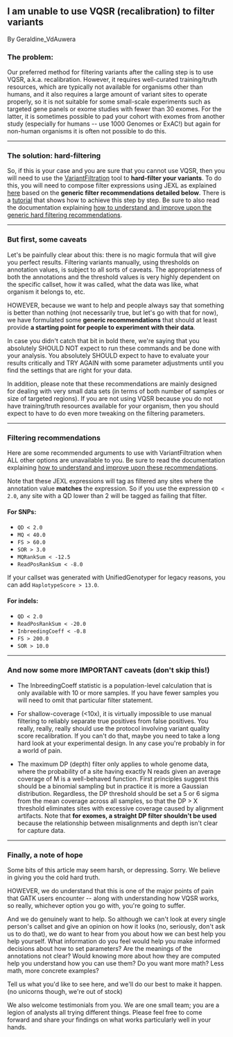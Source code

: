 ## I am unable to use VQSR (recalibration) to filter variants

By Geraldine_VdAuwera

<h3>The problem:</h3>

<p>Our preferred method for filtering variants after the calling step is to use VQSR, a.k.a. recalibration. However, it requires well-curated training/truth resources, which are typically not available for organisms other than humans, and it also requires a large amount of variant sites to operate properly, so it is not suitable for some small-scale experiments such as targeted gene panels or exome studies with fewer than 30 exomes. For the latter, it is sometimes possible to pad your cohort with exomes from another study (especially for humans -- use 1000 Genomes or ExAC!) but again for non-human organisms it is often not possible to do this.</p>

<hr></hr><h3>The solution: hard-filtering</h3>

<p>So, if this is your case and you are sure that you cannot use VQSR, then you will need to use the <a rel="nofollow" href="http://www.broadinstitute.org/gatk/gatkdocs/org_broadinstitute_gatk_tools_walkers_filters_VariantFiltration.php">VariantFiltration</a> tool to <strong>hard-filter your variants</strong>. To do this, you will need to compose filter expressions using JEXL as explained <a rel="nofollow" href="http://www.broadinstitute.org/gatk/guide/article?id=1255">here</a> based on the <strong>generic filter recommendations detailed below</strong>. There is a <a rel="nofollow" href="https://www.broadinstitute.org/gatk/guide/article?id=2806">tutorial</a> that shows how to achieve this step by step. Be sure to also read the documentation explaining <a rel="nofollow" href="https://www.broadinstitute.org/gatk/guide/article?id=6925">how to understand and improve upon the generic hard filtering recommendations</a>.</p>

<hr></hr><h3>But first, some caveats</h3>

<p>Let's be painfully clear about this: there is no magic formula that will give you perfect results. Filtering variants manually, using thresholds on annotation values, is subject to all sorts of caveats. The appropriateness of both the annotations and the threshold values is very highly dependent on the specific callset, how it was called, what the data was like, what organism it belongs to, etc.</p>

<p>HOWEVER, because we want to help and people always say that something is better than nothing (not necessarily true, but let's go with that for now), we have formulated some <strong>generic recommendations</strong> that should at least provide <strong>a starting point for people to experiment with their data</strong>.</p>

<p>In case you didn't catch that bit in bold there, we're saying that you absolutely SHOULD NOT expect to run these commands and be done with your analysis. You absolutely SHOULD expect to have to evaluate your results critically and TRY AGAIN with some parameter adjustments until you find the settings that are right for your data.</p>

<p>In addition, please note that these recommendations are mainly designed for dealing with very small data sets (in terms of both number of samples or size of targeted regions). If you are not using VQSR because you do not have training/truth resources available for your organism, then you should expect to have to do even more tweaking on the filtering parameters.</p>

<hr></hr><h3>Filtering recommendations</h3>

<p>Here are some recommended arguments to use with VariantFiltration when ALL other options are unavailable to you. Be sure to read the documentation explaining <a rel="nofollow" href="https://www.broadinstitute.org/gatk/guide/article?id=6925">how to understand and improve upon these recommendations</a>.</p>

<p>Note that these JEXL expressions will tag as filtered any sites where the annotation value <strong>matches</strong> the expression. So if you use the expression <code class="code codeInline" spellcheck="false">QD &lt; 2.0</code>, any site with a QD lower than 2 will be tagged as failing that filter.</p>

<h4>For SNPs:</h4>

<ul><li><code class="code codeInline" spellcheck="false">QD &lt; 2.0</code></li>
<li><code class="code codeInline" spellcheck="false">MQ &lt; 40.0</code></li>
<li><code class="code codeInline" spellcheck="false">FS &gt; 60.0</code></li>
<li><code class="code codeInline" spellcheck="false">SOR &gt; 3.0</code></li>
<li><code class="code codeInline" spellcheck="false">MQRankSum &lt; -12.5</code></li>
<li><code class="code codeInline" spellcheck="false">ReadPosRankSum &lt; -8.0</code></li>
</ul><p>If your callset was generated with UnifiedGenotyper for legacy reasons, you can add <code class="code codeInline" spellcheck="false">HaplotypeScore &gt; 13.0</code>.</p>

<h4>For indels:</h4>

<ul><li><code class="code codeInline" spellcheck="false">QD &lt; 2.0</code></li>
<li><code class="code codeInline" spellcheck="false">ReadPosRankSum &lt; -20.0</code></li>
<li><code class="code codeInline" spellcheck="false">InbreedingCoeff &lt; -0.8</code></li>
<li><code class="code codeInline" spellcheck="false">FS &gt; 200.0</code></li>
<li><code class="code codeInline" spellcheck="false">SOR &gt; 10.0</code></li>
</ul><hr></hr><h3>And now some more IMPORTANT caveats (don't skip this!)</h3>

<ul><li><p>The InbreedingCoeff statistic is a population-level calculation that is only available with 10 or more samples. If you have fewer samples you will need to omit that particular filter statement.</p></li>
<li><p>For shallow-coverage (&lt;10x), it is virtually impossible to use manual filtering to reliably separate true positives from false positives. You really, really, really should use the protocol involving variant quality score recalibration. If you can't do that, maybe you need to take a long hard look at your experimental design. In any case you're probably in for a world of pain.</p></li>
<li><p>The maximum DP (depth) filter only applies to whole genome data, where the probability of a site having exactly N reads given an average coverage of M is a well-behaved function.  First principles suggest this should be a binomial sampling but in practice it is more a Gaussian distribution.  Regardless, the DP threshold should be set a 5 or 6 sigma from the mean coverage across all samples, so that the DP &gt; X threshold eliminates sites with excessive coverage caused by alignment artifacts.  Note that <strong>for exomes, a straight DP filter shouldn't be used</strong> because the relationship between misalignments and depth isn't clear for capture data.</p></li>
</ul><hr></hr><h3>Finally, a note of hope</h3>

<p>Some bits of this article may seem harsh, or depressing. Sorry. We believe in giving you the cold hard truth.</p>

<p>HOWEVER, we do understand that this is one of the major points of pain that GATK users encounter -- along with understanding how VQSR works, so really, whichever option you go with, you're going to suffer.</p>

<p>And we do genuinely want to help. So although we can't look at every single person's callset and give an opinion on how it looks (no, seriously, don't ask us to do that), we do want to hear from you about how we can best help you help yourself. What information do you feel would help you make informed decisions about how to set parameters? Are the meanings of the annotations not clear? Would knowing more about how they are computed help you understand how you can use them? Do you want more math? Less math, more concrete examples?</p>

<p>Tell us what you'd like to see here, and we'll do our best to make it happen. (no unicorns though, we're out of stock)</p>

<p>We also welcome testimonials from you. We are one small team; you are a legion of analysts all trying different things. Please feel free to come forward and share your findings on what works particularly well in your hands.</p>
